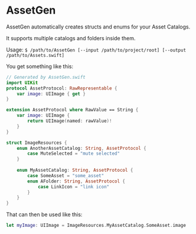 # AssetGen

AssetGen automatically creates structs and enums for your Asset Catalogs.

It supports multiple catalogs and folders inside them.

Usage: `$ /path/to/AssetGen [--input /path/to/project/root] [--output /path/to/Assets.swift]`

You get something like this:

```swift
// Generated by AssetGen.swift
import UIKit
protocol AssetProtocol: RawRepresentable {
    var image: UIImage { get }
}

extension AssetProtocol where RawValue == String {
    var image: UIImage {
        return UIImage(named: rawValue)!
    }
}

struct ImageResources {
    enum AnotherAssetCatalog: String, AssetProtocol {
        case MuteSelected = "mute selected"
    }
    
    enum MyAssetCatalog: String, AssetProtocol {
        case SomeAsset = "some_asset"
        enum AFolder: String, AssetProtocol {
            case LinkIcon = "link icon"
        }   
    }
}
```

That can then be used like this:

```swift
let myImage: UIImage = ImageResources.MyAssetCatalog.SomeAsset.image
```

